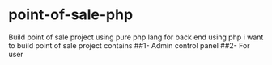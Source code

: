 # point-of-sale-php
Build point of sale project using pure php lang for back end
using php i want to build point of sale project
contains 
##1- Admin control panel 
##2- For user
